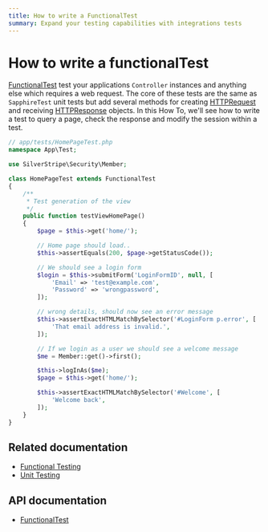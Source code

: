 ```yaml
---
title: How to write a FunctionalTest
summary: Expand your testing capabilities with integrations tests
---
```


# How to write a functionalTest

[FunctionalTest](api:SilverStripe\Dev\FunctionalTest) test your applications `Controller` instances and anything else which requires a web request. The
core of these tests are the same as `SapphireTest` unit tests but add several methods for creating [HTTPRequest](api:SilverStripe\Control\HTTPRequest)
and receiving [HTTPResponse](api:SilverStripe\Control\HTTPResponse) objects. In this How To, we'll see how to write a test to query a page, check the
response and modify the session within a test.

```php
// app/tests/HomePageTest.php
namespace App\Test;

use SilverStripe\Security\Member;

class HomePageTest extends FunctionalTest
{
    /**
     * Test generation of the view
     */
    public function testViewHomePage()
    {
        $page = $this->get('home/');

        // Home page should load..
        $this->assertEquals(200, $page->getStatusCode());

        // We should see a login form
        $login = $this->submitForm('LoginFormID', null, [
            'Email' => 'test@example.com',
            'Password' => 'wrongpassword',
        ]);

        // wrong details, should now see an error message
        $this->assertExactHTMLMatchBySelector('#LoginForm p.error', [
            'That email address is invalid.',
        ]);

        // If we login as a user we should see a welcome message
        $me = Member::get()->first();

        $this->logInAs($me);
        $page = $this->get('home/');

        $this->assertExactHTMLMatchBySelector('#Welcome', [
            'Welcome back',
        ]);
    }
}
```

## Related documentation

- [Functional Testing](../functional_testing)
- [Unit Testing](../unit_testing)

## API documentation

- [FunctionalTest](api:SilverStripe\Dev\FunctionalTest)
